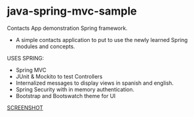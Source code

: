 # java-spring-mvc-sample
Contacts App demonstration Spring framework.
- A simple contacts application to put to use the newly learned Spring modules and concepts.

USES SPRING:
* Spring MVC
* JUnit & Mockito to test Controllers
* Internalized messages to display views in spanish and english.
* Spring Security with in memory authentication.
* Bootstrap and Bootswatch theme for UI

[SCREENSHOT](https://github.com/jmw5598/java-spring-mvc-sample/tree/master/screenshots)

